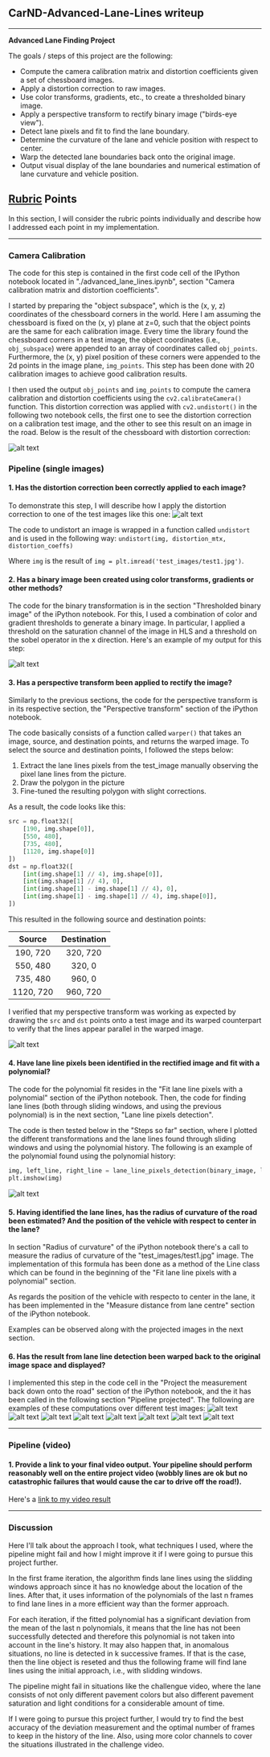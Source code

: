 ## CarND-Advanced-Lane-Lines writeup

---

**Advanced Lane Finding Project**

The goals / steps of this project are the following:

* Compute the camera calibration matrix and distortion coefficients given a set of chessboard images.
* Apply a distortion correction to raw images.
* Use color transforms, gradients, etc., to create a thresholded binary image.
* Apply a perspective transform to rectify binary image ("birds-eye view").
* Detect lane pixels and fit to find the lane boundary.
* Determine the curvature of the lane and vehicle position with respect to center.
* Warp the detected lane boundaries back onto the original image.
* Output visual display of the lane boundaries and numerical estimation of lane curvature and vehicle position.

[//]: # (Image References)

[calibration_image_1]: ./output_images/undistorted_chessboard.jpg
[calibration_image_2]: ./output_images/undistorted_road_image.jpg
[thresholded_image]: ./output_images/thresholded_image.jpg
[warped_image]: ./output_images/warped_image.jpg
[polyfit]: ./output_images/polyfit.jpg
[projected_radius_and_position_test1]: ./output_images/straight_lines1.jpg
[projected_radius_and_position_test2]: ./output_images/straight_lines2.jpg
[projected_radius_and_position_test3]: ./output_images/test1.jpg
[projected_radius_and_position_test4]: ./output_images/test2.jpg
[projected_radius_and_position_test5]: ./output_images/test3.jpg
[projected_radius_and_position_test6]: ./output_images/test4.jpg
[projected_radius_and_position_test7]: ./output_images/test5.jpg
[projected_radius_and_position_test8]: ./output_images/test6.jpg
[video1]: ./project_video.mp4 "Video"

## [Rubric](https://review.udacity.com/#!/rubrics/571/view) Points

In this section, I will consider the rubric points individually and describe how I addressed each point in my implementation.  

---

### Camera Calibration

The code for this step is contained in the first code cell of the IPython notebook located in "./advanced_lane_lines.ipynb", section "Camera calibration matrix and distortion coefficients".  

I started by preparing the "object subspace", which is the (x, y, z) coordinates of the chessboard corners in the world. Here I am assuming the chessboard is fixed on the (x, y) plane at z=0, such that the object points are the same for each calibration image. Every time the library found the chessboard corners in a test image, the object coordinates (i.e., `obj_subspace`) were appended to an array of coordinates called `obj_points`. Furthermore, the (x, y) pixel position of these corners were appended to the 2d points in the image plane, `img_points`. This step has been done with 20 calibration images to achieve good calibration results.

I then used the output `obj_points` and `img_points` to compute the camera calibration and distortion coefficients using the `cv2.calibrateCamera()` function.  This distortion correction was applied with `cv2.undistort()` in the following two notebook cells, the first one to see the distortion correction on a calibration test image, and the other to see this result on an image in the road. Below is the result of the chessboard with distortion correction: 

![alt text][calibration_image_1]

### Pipeline (single images)

#### 1. Has the distortion correction been correctly applied to each image?

To demonstrate this step, I will describe how I apply the distortion correction to one of the test images like this one:
![alt text][calibration_image_2]

The code to undistort an image is wrapped in a function called `undistort` and is used in the following way: 
`undistort(img, distortion_mtx, distortion_coeffs)`

Where `img` is the result of `img = plt.imread('test_images/test1.jpg')`.

#### 2. Has a binary image been created using color transforms, gradients or other methods?

The code for the binary transformation is in the section "Thresholded binary image" of the iPython notebook. For this, I used a combination of color and gradient thresholds to generate a binary image. In particular, I applied a threshold on the saturation channel of the image in HLS and a threshold on the sobel operator in the x direction.  Here's an example of my output for this step:

![alt text][thresholded_image]

#### 3. Has a perspective transform been applied to rectify the image?

Similarly to the previous sections, the code for the perspective transform is in its respective section, the "Perspective transform" section of the iPython notebook. 

The code basically consists of a function called `warper()` that takes an image, source, and destination points, and returns the warped image. To select the source and destination points, I followed the steps below:
1) Extract the lane lines pixels from the test_image manually observing the pixel lane lines from the picture.
2) Draw the polygon in the picture
2) Fine-tuned the resulting polygon with slight corrections. 

As a result, the code looks like this:

```python
src = np.float32([
    [190, img.shape[0]],
    [550, 480],
    [735, 480],
    [1120, img.shape[0]]
])
dst = np.float32([
    [int(img.shape[1] // 4), img.shape[0]],
    [int(img.shape[1] // 4), 0],
    [int(img.shape[1] - img.shape[1] // 4), 0],
    [int(img.shape[1] - img.shape[1] // 4), img.shape[0]],
])
```

This resulted in the following source and destination points:

| Source        | Destination   | 
|:-------------:|:-------------:| 
| 190, 720      | 320, 720      | 
| 550, 480      | 320, 0        |
| 735, 480      | 960, 0        |
| 1120, 720     | 960, 720      |

I verified that my perspective transform was working as expected by drawing the `src` and `dst` points onto a test image and its warped counterpart to verify that the lines appear parallel in the warped image.

![alt text][warped_image]

#### 4. Have lane line pixels been identified in the rectified image and fit with a polynomial?

The code for the polynomial fit resides in the "Fit lane line pixels with a polynomial" section of the iPython notebook. Then, the code for finding lane lines (both through sliding windows, and using the previous polynomial) is in the next section, "Lane line pixels detection".

The code is then tested below in the "Steps so far" section, where I plotted the different transformations and the lane lines found through sliding windows and using the polynomial history. The following is an example of the polynomial found using the polynomial history:

```python
img, left_line, right_line = lane_line_pixels_detection(binary_image, left_line, right_line, display_poly=True)
plt.imshow(img)
```

![alt text][polyfit]

#### 5. Having identified the lane lines, has the radius of curvature of the road been estimated? And the position of the vehicle with respect to center in the lane?

In section "Radius of curvature" of the iPython notebook there's a call to measure the radius of curvature of the "test_images/test1.jpg" image. The implementation of this formula has been done as a method of the Line class which can be found in the beginning of the "Fit lane line pixels with a polynomial" section.

As regards the position of the vehicle with respecto to center in the lane, it has been implemented in the "Measure distance from lane centre" section of the iPython notebook.

Examples can be observed along with the projected images in the next section.

#### 6. Has the result from lane line detection been warped back to the original image space and displayed?

I implemented this step in the code cell in the "Project the measurement back down onto the road" section of the iPython notebook, and the it has been called in the following section "Pipeline projected". The following are examples of these computations over different test images:
![alt text][projected_radius_and_position_test1]
![alt text][projected_radius_and_position_test2]
![alt text][projected_radius_and_position_test3]
![alt text][projected_radius_and_position_test4]
![alt text][projected_radius_and_position_test5]
![alt text][projected_radius_and_position_test6]
![alt text][projected_radius_and_position_test7]
![alt text][projected_radius_and_position_test8]

---

### Pipeline (video)

#### 1. Provide a link to your final video output.  Your pipeline should perform reasonably well on the entire project video (wobbly lines are ok but no catastrophic failures that would cause the car to drive off the road!).

Here's a [link to my video result](./project_video.mp4)

---

### Discussion

Here I'll talk about the approach I took, what techniques I used, where the pipeline might fail and how I might improve it if I were going to pursue this project further.  

In the first frame iteration, the algorithm finds lane lines using the slidding windows approach since it has no knowledge about the location of the lines. After that, it uses information of the polynomials of the last n frames to find lane lines in a more efficient way than the former approach. 

For each iteration, if the fitted polynomial has a significant deviation from the mean of the last n polynomials, it means that the line has not been successfully detected and therefore this polynomial is not taken into account in the line's history. It may also happen that, in anomalous situations, no line is detected in k successive frames. If that is the case, then the line object is reseted and thus the following frame will find lane lines using the initial approach, i.e., with slidding windows.

The pipeline might fail in situations like the challengue video, where the lane consists of not only different pavement colors but also different pavement saturation and light conditions for a considerable amount of time. 

If I were going to pursue this project further, I would try to find the best accuracy of the deviation measurement and the optimal number of frames to keep in the history of the line. Also, using more color channels to cover the situations illustrated in the challenge video.